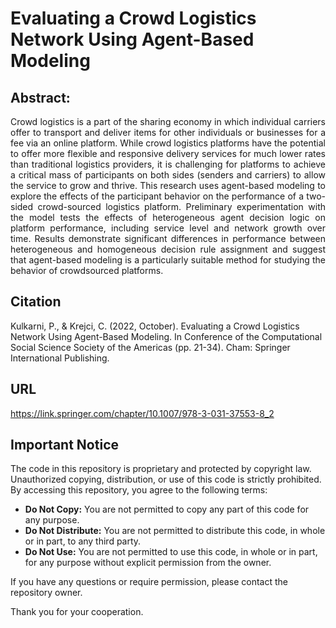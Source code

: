 # Evaluating a Crowd Logistics Network Using Agent-Based Modeling
## Abstract:
<p align="justify"> Crowd logistics is a part of the sharing economy in which individual carriers offer to transport and deliver items for other individuals or businesses for a fee via an online platform. While crowd logistics platforms have the potential to offer more flexible and responsive delivery services for much lower rates than traditional logistics providers, it is challenging for platforms to achieve a critical mass of participants on both sides (senders and carriers) to allow the service to grow and thrive. This research uses agent-based modeling to explore the effects of the participant behavior on the performance of a two-sided crowd-sourced logistics platform. Preliminary experimentation with the model tests the effects of heterogeneous agent decision logic on platform performance, including service level and network growth over time. Results demonstrate significant differences in performance between heterogeneous and homogeneous decision rule assignment and suggest that agent-based modeling is a particularly suitable method for studying the behavior of crowdsourced platforms. </p>

## Citation
Kulkarni, P., & Krejci, C. (2022, October). Evaluating a Crowd Logistics Network Using Agent-Based Modeling. In Conference
of the Computational Social Science Society of the Americas (pp. 21-34). Cham: Springer International Publishing.
## URL
https://link.springer.com/chapter/10.1007/978-3-031-37553-8_2

## Important Notice

The code in this repository is proprietary and protected by copyright law. Unauthorized copying, distribution, or use of this code is strictly prohibited. By accessing this repository, you agree to the following terms:

- **Do Not Copy:** You are not permitted to copy any part of this code for any purpose.
- **Do Not Distribute:** You are not permitted to distribute this code, in whole or in part, to any third party.
- **Do Not Use:** You are not permitted to use this code, in whole or in part, for any purpose without explicit permission from the owner.

If you have any questions or require permission, please contact the repository owner.

Thank you for your cooperation.
